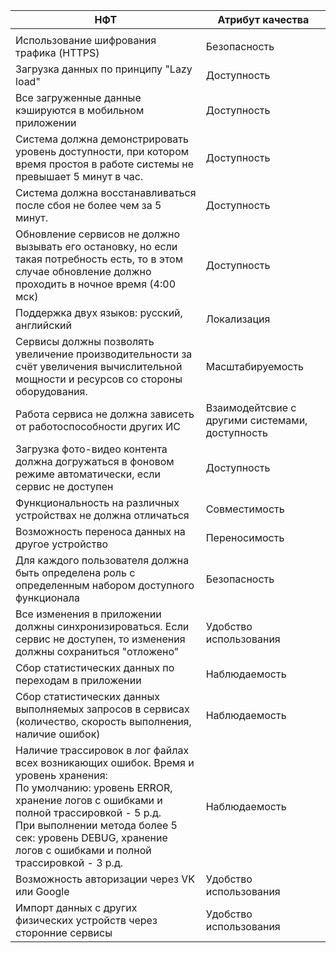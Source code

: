 
| НФТ                                                                                                                                                                                                                                                                                        | Атрибут качества                                |
| ------------------------------------------------------------------------------------------------------------------------------------------------------------------------------------------------------------------------------------------------------------------------------------------ | ----------------------------------------------- |
|                                                                                                                                                                                                                                                                                            |                                                 |
| Использование шифрования трафика (HTTPS)                                                                                                                                                                                                                                                   | Безопасность                                    |
| Загрузка данных по принципу "Lazy load"                                                                                                                                                                                                                                                    | Доступность                                     |
| Все загруженные данные кэшируются в мобильном приложении                                                                                                                                                                                                                                   | Доступность                                     |
| Система должна демонстрировать уровень доступности, при котором время простоя в работе системы не превышает 5 минут в час.                                                                                                                                                                 | Доступность                                     |
| Система должна восстанавливаться после сбоя не более чем за 5 минут.                                                                                                                                                                                                                       | Доступность                                     |
| Обновление сервисов не должно вызывать его остановку, но если такая потребность есть, то в этом случае обновление должно проходить в ночное время (4:00 мск)                                                                                                                               | Доступность                                     |
| Поддержка двух языков: русский, английский                                                                                                                                                                                                                                                 | Локализация                                     |
| Сервисы должны позволять увеличение производительности за счёт увеличения вычислительной мощности и ресурсов со стороны оборудования.                                                                                                                                                      | Масштабируемость                                |
| Работа сервиса не должна зависеть от работоспособности других ИС                                                                                                                                                                                                                           | Взаимодейтсвие с другими системами, доступность |
| Загрузка фото-видео контента должна догружаться в фоновом режиме автоматически, если сервис не доступен                                                                                                                                                                                    | Доступность                                     |
| Функциональность на различных устройствах не должна отличаться                                                                                                                                                                                                                             | Совместимость                                   |
| Возможность переноса данных на другое устройство                                                                                                                                                                                                                                           | Переносимость                                   |
| Для каждого пользователя должна быть определена роль с определенным набором доступного функционала                                                                                                                                                                                         | Безопасность                                    |
| Все изменения в приложении должны синхронизироваться. Если сервис не доступен, то изменения должны сохраниться "отложено"                                                                                                                                                                  | Удобство использования                          |
| Сбор статистических данных по переходам в приложении                                                                                                                                                                                                                                       | Наблюдаемость                                   |
| Сбор статистических данных выполняемых запросов в сервисах (количество, скорость выполнения, наличие ошибок)                                                                                                                                                                               | Наблюдаемость                                   |
| Наличие трассировок в лог файлах всех возникающих ошибок. Время и уровень хранения:<br>По умолчанию: уровень ERROR, хранение логов с ошибками и полной трассировкой - 5 р.д.<br>При выполнении метода более 5 сек: уровень DEBUG, хранение логов с ошибками и полной трассировкой - 3 р.д. | Наблюдаемость                                   |
| Возможность авторизации через VK или Google                                                                                                                                                                                                                                                | Удобство использования                          |
| Импорт данных с других физических устройств через сторонние сервисы                                                                                                                                                                                                                        | Удобство использования                          |


